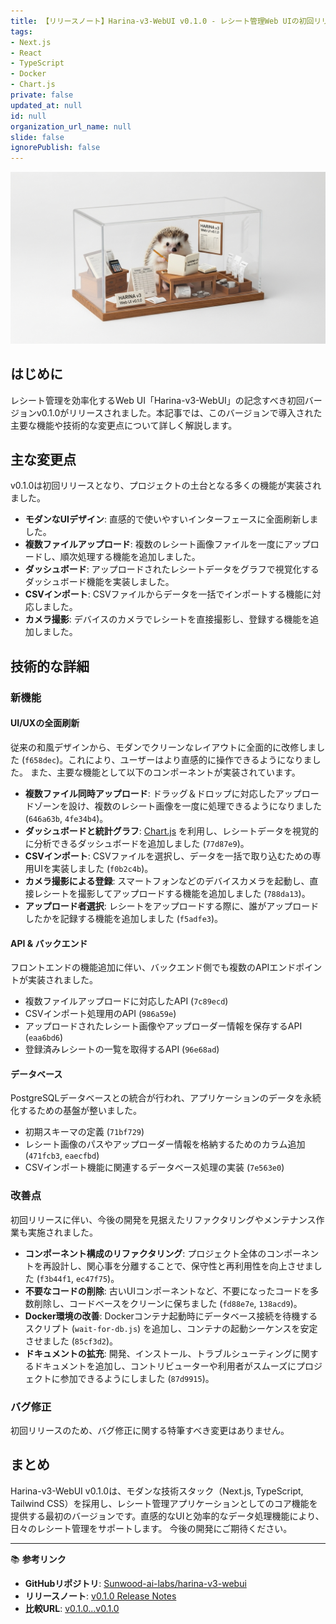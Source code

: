 ```yaml
---
title: 【リリースノート】Harina-v3-WebUI v0.1.0 - レシート管理Web UIの初回リリース！
tags:
- Next.js
- React
- TypeScript
- Docker
- Chart.js
private: false
updated_at: null
id: null
organization_url_name: null
slide: false
ignorePublish: false
---
```


![imagen-4-ultra_2025-10-28T03-39-23-896Z_A_clean__photorealistic_miniature_scene_inside_a_w_1.png](https://raw.githubusercontent.com/Sunwood-ai-labs/harina-v3-webui/main/generated-images/release-v0.1.0-20251028_033828/imagen-4-ultra_2025-10-28T03-39-23-896Z_A_clean__photorealistic_miniature_scene_inside_a_w_1.png)

## はじめに
レシート管理を効率化するWeb UI「Harina-v3-WebUI」の記念すべき初回バージョンv0.1.0がリリースされました。本記事では、このバージョンで導入された主要な機能や技術的な変更点について詳しく解説します。

## 主な変更点
v0.1.0は初回リリースとなり、プロジェクトの土台となる多くの機能が実装されました。

- **モダンなUIデザイン**: 直感的で使いやすいインターフェースに全面刷新しました。
- **複数ファイルアップロード**: 複数のレシート画像ファイルを一度にアップロードし、順次処理する機能を追加しました。
- **ダッシュボード**: アップロードされたレシートデータをグラフで視覚化するダッシュボード機能を実装しました。
- **CSVインポート**: CSVファイルからデータを一括でインポートする機能に対応しました。
- **カメラ撮影**: デバイスのカメラでレシートを直接撮影し、登録する機能を追加しました。

## 技術的な詳細
### 新機能
#### UI/UXの全面刷新
従来の和風デザインから、モダンでクリーンなレイアウトに全面的に改修しました (`f658dec`)。これにより、ユーザーはより直感的に操作できるようになりました。
また、主要な機能として以下のコンポーネントが実装されています。

- **複数ファイル同時アップロード**: ドラッグ＆ドロップに対応したアップロードゾーンを設け、複数のレシート画像を一度に処理できるようになりました (`646a63b`, `4fe34b4`)。
- **ダッシュボードと統計グラフ**: [Chart.js](https://www.chartjs.org/) を利用し、レシートデータを視覚的に分析できるダッシュボードを追加しました (`77d87e9`)。
- **CSVインポート**: CSVファイルを選択し、データを一括で取り込むための専用UIを実装しました (`f0b2c4b`)。
- **カメラ撮影による登録**: スマートフォンなどのデバイスカメラを起動し、直接レシートを撮影してアップロードする機能を追加しました (`788da13`)。
- **アップロード者選択**: レシートをアップロードする際に、誰がアップロードしたかを記録する機能を追加しました (`f5adfe3`)。

#### API & バックエンド
フロントエンドの機能追加に伴い、バックエンド側でも複数のAPIエンドポイントが実装されました。

- 複数ファイルアップロードに対応したAPI (`7c89ecd`)
- CSVインポート処理用のAPI (`986a59e`)
- アップロードされたレシート画像やアップローダー情報を保存するAPI (`eaa6bd6`)
- 登録済みレシートの一覧を取得するAPI (`96e68ad`)

#### データベース
PostgreSQLデータベースとの統合が行われ、アプリケーションのデータを永続化するための基盤が整いました。

- 初期スキーマの定義 (`71bf729`)
- レシート画像のパスやアップローダー情報を格納するためのカラム追加 (`471fcb3`, `eaecfbd`)
- CSVインポート機能に関連するデータベース処理の実装 (`7e563e0`)

### 改善点
初回リリースに伴い、今後の開発を見据えたリファクタリングやメンテナンス作業も実施されました。

- **コンポーネント構成のリファクタリング**: プロジェクト全体のコンポーネントを再設計し、関心事を分離することで、保守性と再利用性を向上させました (`f3b44f1`, `ec47f75`)。
- **不要なコードの削除**: 古いUIコンポーネントなど、不要になったコードを多数削除し、コードベースをクリーンに保ちました (`fd88e7e`, `138acd9`)。
- **Docker環境の改善**: Dockerコンテナ起動時にデータベース接続を待機するスクリプト (`wait-for-db.js`) を追加し、コンテナの起動シーケンスを安定させました (`85cf3d2`)。
- **ドキュメントの拡充**: 開発、インストール、トラブルシューティングに関するドキュメントを追加し、コントリビューターや利用者がスムーズにプロジェクトに参加できるようにしました (`87d9915`)。

### バグ修正
初回リリースのため、バグ修正に関する特筆すべき変更はありません。

## まとめ
Harina-v3-WebUI v0.1.0は、モダンな技術スタック（Next.js, TypeScript, Tailwind CSS）を採用し、レシート管理アプリケーションとしてのコア機能を提供する最初のバージョンです。直感的なUIと効率的なデータ処理機能により、日々のレシート管理をサポートします。
今後の開発にご期待ください。

---

📚 **参考リンク**
- **GitHubリポジトリ**: [Sunwood-ai-labs/harina-v3-webui](https://github.com/Sunwood-ai-labs/harina-v3-webui)
- **リリースノート**: [v0.1.0 Release Notes](https://github.com/Sunwood-ai-labs/harina-v3-webui/releases/tag/v0.1.0)
- **比較URL**: [v0.1.0...v0.1.0](https://github.com/Sunwood-ai-labs/harina-v3-webui/compare/v0.1.0...v0.1.0)
